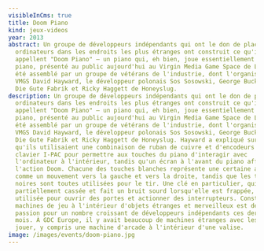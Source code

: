 ```yaml
---
visibleInCms: true
title: Doom Piano
kind: jeux-videos
year: 2013
abstract: Un groupe de développeurs indépendants qui ont le don de placer des
  ordinateurs dans les endroits les plus étranges ont construit ce qu'ils
  appellent "Doom Piano" – un piano qui, eh bien, joue essentiellement Doom. Le
  piano, présenté au public aujourd'hui au Virgin Media Game Space de Londres, a
  été assemblé par un groupe de vétérans de l'industrie, dont l'organisateur
  VMGS David Hayward, le développeur polonais Sos Sosowski, George Buckenham de
  Die Gute Fabrik et Ricky Haggett de Honeyslug.
description: Un groupe de développeurs indépendants qui ont le don de placer des
  ordinateurs dans les endroits les plus étranges ont construit ce qu'ils
  appellent "Doom Piano" – un piano qui, eh bien, joue essentiellement Doom. Le
  piano, présenté au public aujourd'hui au Virgin Media Game Space de Londres, a
  été assemblé par un groupe de vétérans de l'industrie, dont l'organisateur
  VMGS David Hayward, le développeur polonais Sos Sosowski, George Buckenham de
  Die Gute Fabrik et Ricky Haggett de Honeyslug. Hayward a expliqué sur Twitter
  qu'ils utilisaient une combinaison de ruban de cuivre et d'encodeurs de
  clavier I-PAC pour permettre aux touches du piano d'interagir avec
  l'ordinateur à l'intérieur, tandis qu'un écran à l'avant du piano affiche
  l'action Doom. Chacune des touches blanches représente une certaine action,
  comme un mouvement vers la gauche et vers la droite, tandis que les touches
  noires sont toutes utilisées pour le tir. Une clé en particulier, qui est
  partiellement cassée et fait un bruit sourd lorsqu'elle est frappée, peut être
  utilisée pour ouvrir des portes et actionner des interrupteurs. Construire des
  machines de jeu à l'intérieur d'objets étranges et merveilleux est devenu une
  passion pour un nombre croissant de développeurs indépendants ces derniers
  mois. À GDC Europe, il y avait beaucoup de machines étranges avec lesquelles
  jouer, y compris une machine d'arcade à l'intérieur d'une valise.
image: /images/events/doom-piano.jpg
---
```

